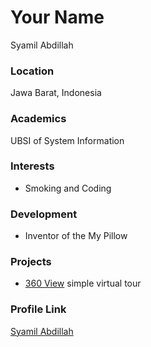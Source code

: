 # Your Name
Syamil Abdillah

### Location

Jawa Barat, Indonesia 

### Academics

UBSI of System Information

### Interests

- Smoking and Coding

### Development

- Inventor of the My Pillow

### Projects

- [360 View](https://vlatava-360.netlify.app/) simple virtual tour

### Profile Link

[Syamil Abdillah](https://github.com/syamilAbdillah)
